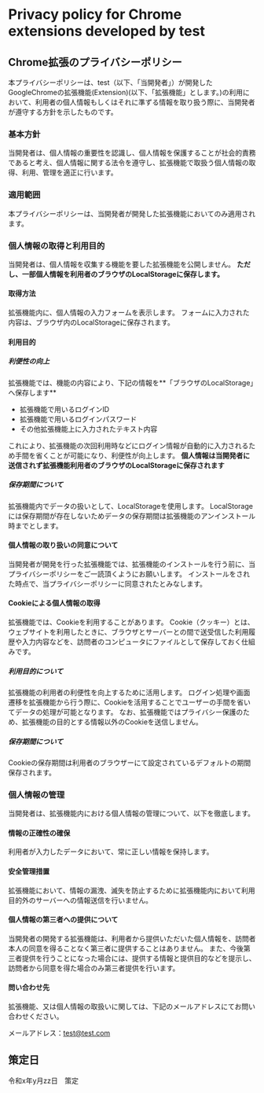 # Privacy policy for Chrome extensions developed by test
## Chrome拡張のプライバシーポリシー

本プライバシーポリシーは、test（以下、「当開発者」）が開発したGoogleChromeの拡張機能(Extension)(以下、「拡張機能」とします。)の利用において、利用者の個人情報もしくはそれに準ずる情報を取り扱う際に、当開発者が遵守する方針を示したものです。

### 基本方針
当開発者は、個人情報の重要性を認識し、個人情報を保護することが社会的責務であると考え、個人情報に関する法令を遵守し、拡張機能で取扱う個人情報の取得、利用、管理を適正に行います。

### 適用範囲
本プライバシーポリシーは、当開発者が開発した拡張機能においてのみ適用されます。

### 個人情報の取得と利用目的
当開発者は、個人情報を収集する機能を要した拡張機能を公開しません。
**ただし、一部個人情報を利用者のブラウザのLocalStorageに保存します。**

#### 取得方法
拡張機能内に、個人情報の入力フォームを表示します。
フォームに入力された内容は、ブラウザ内のLocalStorageに保存されます。

#### 利用目的
##### 利便性の向上
拡張機能では、機能の内容により、下記の情報を**「ブラウザのLocalStorage」へ保存します**
- 拡張機能で用いるログインID
- 拡張機能で用いるログインパスワード
- その他拡張機能上に入力されたテキスト内容

これにより、拡張機能の次回利用時などにログイン情報が自動的に入力されるため手間を省くことが可能になり、利便性が向上します。
**個人情報は当開発者に送信されず拡張機能利用者のブラウザのLocalStorageに保存されます**

##### 保存期間について
拡張機能内でデータの扱いとして、LocalStorageを使用します。
LocalStorageには保存期間が存在しないためデータの保存期間は拡張機能のアンインストール時までとします。

#### 個人情報の取り扱いの同意について
当開発者が開発を行った拡張機能では、拡張機能のインストールを行う前に、当プライバシーポリシーをご一読頂くようにお願いします。
インストールをされた時点で、当プライバシーポリシーに同意されたとみなします。

#### Cookieによる個人情報の取得
拡張機能では、Cookieを利用することがあります。
Cookie（クッキー）とは、ウェブサイトを利用したときに、ブラウザとサーバーとの間で送受信した利用履歴や入力内容などを、訪問者のコンピュータにファイルとして保存しておく仕組みです。

##### 利用目的について
拡張機能の利用者の利便性を向上するために活用します。
ログイン処理や画面遷移を拡張機能から行う際に、Cookieを活用することでユーザーの手間を省いてデータの処理が可能となります。
なお、拡張機能ではプライバシー保護のため、拡張機能の目的とする情報以外のCookieを送信しません。

##### 保存期間について
Cookieの保存期間は利用者のブラウザーにて設定されているデフォルトの期間保存されます。

### 個人情報の管理
当開発者は、拡張機能内における個人情報の管理について、以下を徹底します。

#### 情報の正確性の確保
利用者が入力したデータにおいて、常に正しい情報を保持します。

#### 安全管理措置
拡張機能において、情報の漏洩、滅失を防止するために拡張機能内において利用目的外のサーバーへの情報送信を行いません。

#### 個人情報の第三者への提供について
当開発者の開発する拡張機能は、利用者から提供いただいた個人情報を、訪問者本人の同意を得ることなく第三者に提供することはありません。
また、今後第三者提供を行うことになった場合には、提供する情報と提供目的などを提示し、訪問者から同意を得た場合のみ第三者提供を行います。

#### 問い合わせ先
拡張機能、又は個人情報の取扱いに関しては、下記のメールアドレスにてお問い合わせください。

メールアドレス：test@test.com

## 策定日
令和x年y月zz日　策定  
